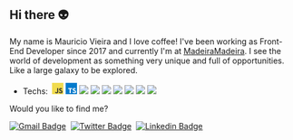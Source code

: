 ## Hi there 👽

My name is Mauricio Vieira and I love coffee! I've been working as Front-End Developer since 2017 and currently I'm  at [MadeiraMadeira](https://www.madeiramadeira.com.br/). 
I see the world of development as something very unique and full of opportunities. Like a large galaxy to be explored.

 - Techs: &nbsp;<img height="20" src="https://raw.githubusercontent.com/github/explore/80688e429a7d4ef2fca1e82350fe8e3517d3494d/topics/javascript/javascript.png"/>&nbsp;<img height="20" src="https://raw.githubusercontent.com/github/explore/80688e429a7d4ef2fca1e82350fe8e3517d3494d/topics/typescript/typescript.png"/>&nbsp;<img height="20" src="https://res.cloudinary.com/dg5pzm35l/image/upload/v1595622967/nodejs-plain_dmu8vj.svg"/>&nbsp;<img height="20" src="https://res.cloudinary.com/dg5pzm35l/image/upload/v1595623647/react-original_omi6z9.svg"/>&nbsp;<img height="20" src="https://res.cloudinary.com/dg5pzm35l/image/upload/v1595622964/react-native-1_ttdkgv.png"/>&nbsp;<img height="20" src="https://res.cloudinary.com/dg5pzm35l/image/upload/v1595623121/redux-original_sziywo.svg"/>&nbsp;<img height="20" src="https://res.cloudinary.com/dg5pzm35l/image/upload/v1595623071/vuejs-original_dz4rl6.svg"/>&nbsp;<img height="20" src="https://res.cloudinary.com/dg5pzm35l/image/upload/v1595622944/sass-original_zvr2lz.svg"/>&nbsp;<img height="20" src="https://res.cloudinary.com/dg5pzm35l/image/upload/v1595623139/amazonwebservices-original_gpx5p5.svg"/>

Would you like to find me?

[![Gmail Badge](https://img.shields.io/badge/-Gmail-c14438?style=flat-square&logo=Gmail&logoColor=white&link=mailto:mauriciorenanvs@gmail.com)](mailto:mauriciorenanvs@gmail.com)&nbsp;&nbsp;[![Twitter Badge](https://img.shields.io/badge/-Twitter-1ca0f1?style=flat-square&labelColor=1ca0f1&logo=twitter&logoColor=white&link=https://twitter.com/mauriciovvieira)](https://twitter.com/mauriciovvieira)&nbsp;&nbsp;[![Linkedin Badge](https://img.shields.io/badge/-LinkedIn-blue?style=flat-square&logo=Linkedin&logoColor=white&link=https://www.linkedin.com/in/vieira-mauricio)](https://www.linkedin.com/in/vieira-mauricio)
